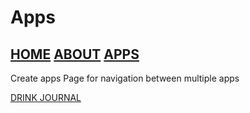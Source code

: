 # Apps

## [HOME](https://jalen-dunlap.github.io/) [ABOUT](https://jalen-dunlap.github.io/about.html) [APPS](https://jalen-dunlap.github.io/apps/apps.html)


Create apps Page for navigation between multiple apps

[DRINK JOURNAL](https://jalen-dunlap.github.io/apps/drinkJournal.html)
